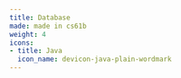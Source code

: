 ```yaml
---
title: Database
made: made in cs61b
weight: 4
icons:
- title: Java
  icon_name: devicon-java-plain-wordmark
---
```

